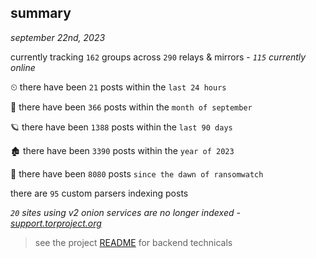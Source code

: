 
## summary
_september 22nd, 2023_

currently tracking `162` groups across `290` relays & mirrors - _`115` currently online_

⏲ there have been `21` posts within the `last 24 hours`

🦈 there have been `366` posts within the `month of september`

🪐 there have been `1388` posts within the `last 90 days`

🏚 there have been `3390` posts within the `year of 2023`

🦕 there have been `8080` posts `since the dawn of ransomwatch`

there are `95` custom parsers indexing posts

_`20` sites using v2 onion services are no longer indexed - [support.torproject.org](https://support.torproject.org/onionservices/v2-deprecation/)_

> see the project [README](https://github.com/joshhighet/ransomwatch#ransomwatch--) for backend technicals

